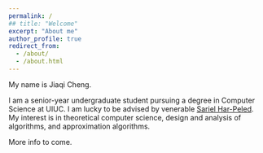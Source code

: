 ```yaml
---
permalink: /
## title: "Welcome"
excerpt: "About me"
author_profile: true
redirect_from: 
  - /about/
  - /about.html
---
```








My name is Jiaqi Cheng.

I am a senior-year undergraduate student pursuing a degree in Computer Science at UIUC. I am lucky to be advised by venerable [Sariel Har-Peled](https://sarielhp.org/). My interest is in theoretical computer science, design and analysis of algorithms, and approximation algorithms.

More info to come.